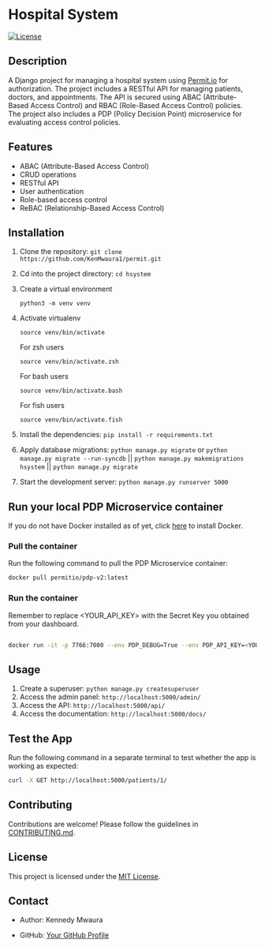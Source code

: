 # Hospital System

[![License](https://img.shields.io/badge/license-MIT-blue.svg)](https://opensource.org/licenses/MIT)

## Description

A Django project for managing a hospital system using [Permit.io](https://app.permit.io/) for authorization. The project includes a RESTful API for managing patients, doctors, and appointments. The API is secured using ABAC (Attribute-Based Access Control) and RBAC (Role-Based Access Control) policies. The project also includes a PDP (Policy Decision Point) microservice for evaluating access control policies. 

## Features

- ABAC (Attribute-Based Access Control)
- CRUD operations
- RESTful API
- User authentication
- Role-based access control
- ReBAC (Relationship-Based Access Control)

## Installation

1. Clone the repository: `git clone https://github.com/KenMwaura1/permit.git`
2. Cd into the project directory: `cd hsystem`
3. Create a virtual environment

   `python3 -m venv venv`
4. Activate virtualenv

   `source venv/bin/activate`

   For zsh users

   `source venv/bin/activate.zsh`

   For bash users

   `source venv/bin/activate.bash`

   For fish users

   `source venv/bin/activate.fish`
5. Install the dependencies: `pip install -r requirements.txt`
6. Apply database migrations: `python manage.py migrate` or `python manage.py migrate --run-syncdb` || `python manage.py makemigrations hsystem` || `python manage.py migrate`
7. Start the development server: `python manage.py runserver 5000`

## Run your local PDP Microservice container

If you do not have Docker installed as of yet, click [here](https://docs.docker.com/get-docker/) to install Docker.

### Pull the container 

Run the following command to pull the PDP Microservice container:

```bash
docker pull permitio/pdp-v2:latest
```

### Run the container

Remember to replace <YOUR_API_KEY> with the Secret Key you obtained from your dashboard.

```bash

docker run -it -p 7766:7000 --env PDP_DEBUG=True --env PDP_API_KEY=<YOUR_API_KEY> permitio/pdp-v2:latest

```

## Usage

1. Create a superuser: `python manage.py createsuperuser`
2. Access the admin panel: `http://localhost:5000/admin/`
3. Access the API: `http://localhost:5000/api/`
4. Access the documentation: `http://localhost:5000/docs/` 

## Test the App

Run the following command in a separate terminal to test whether the app is working as expected:

```bash
curl -X GET http://localhost:5000/patients/1/

```

## Contributing

Contributions are welcome! Please follow the guidelines in [CONTRIBUTING.md](CONTRIBUTING.md).

## License

This project is licensed under the [MIT License](LICENSE).

## Contact

- Author: Kennedy Mwaura

- GitHub: [Your GitHub Profile](https://github.com/KenMwaura1)
